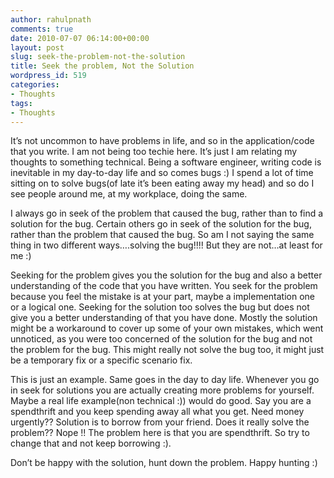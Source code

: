 ```yaml
---
author: rahulpnath
comments: true
date: 2010-07-07 06:14:00+00:00
layout: post
slug: seek-the-problem-not-the-solution
title: Seek the problem, Not the Solution
wordpress_id: 519
categories:
- Thoughts
tags:
- Thoughts
---
```


It’s not uncommon to have problems in life, and so in the application/code that you write. I am not being too techie here.
It’s just I am relating my thoughts to something technical.
Being a software engineer, writing code is inevitable in my day-to-day life and so comes bugs :)
I spend  a lot of time sitting on to solve bugs(of late it’s been eating away  my head) and so do I see people  around me,  at my workplace, doing the same.

I always go in seek of the problem that caused the bug, rather than to find a solution for the bug.
Certain others go in seek of the solution for the bug, rather than the problem that caused the bug.
So am I not saying the same thing in two different ways….solving the bug!!!!
But they are not…at least for me :)

Seeking for the problem gives you the solution for the bug and also a better understanding of the code that you have written. You seek for the problem because  you feel the mistake is at your part, maybe a implementation one or a logical one.
Seeking for the solution too solves the bug but does  not give you  a better understanding of that you have done. Mostly the solution might be a workaround to cover up some of your own mistakes, which went unnoticed, as you were too concerned of the solution for the bug and not  the problem for the bug. This might really not solve the bug too, it might just be a temporary fix or a specific scenario fix.

This is just an example.
Same goes in the day to day life. Whenever you go in seek for solutions you are actually creating more problems for yourself.
Maybe a real life example(non technical :)) would do good.
Say you are a spendthrift and you keep spending away all what  you get.
Need money urgently?? Solution is to borrow from your friend. Does it really solve the problem??
Nope !! The problem here is that you are spendthrift. So try to change that and not keep borrowing :).

Don’t be happy with the solution, hunt down the  problem.
Happy hunting :)
